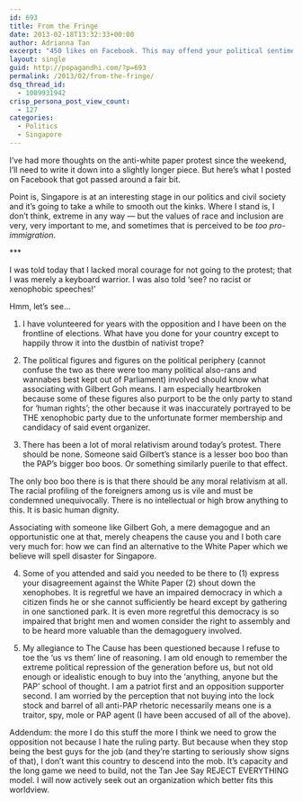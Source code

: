```yaml
---
id: 693
title: From the Fringe
date: 2013-02-18T13:32:33+00:00
author: Adrianna Tan
excerpt: "450 likes on Facebook. This may offend your political sentiments, but I'll stand by this."
layout: single
guid: http://popagandhi.com/?p=693
permalink: /2013/02/from-the-fringe/
dsq_thread_id:
  - 1089931942
crisp_persona_post_view_count:
  - 127
categories:
  - Politics
  - Singapore
---
```

I&#8217;ve had more thoughts on the anti-white paper protest since the weekend, I&#8217;ll need to write it down into a slightly longer piece. But here&#8217;s what I posted on Facebook that got passed around a fair bit.

Point is, Singapore is at an interesting stage in our politics and civil society and it&#8217;s going to take a while to smooth out the kinks. Where I stand is, I don&#8217;t think, extreme in any way — but the values of race and inclusion are very, very important to me, and sometimes that is perceived to be _too pro-immigration_.

\***

I was told today that I lacked moral courage for not going to the protest; that I was merely a keyboard warrior. I was also told &#8216;see? no racist or xenophobic speeches!&#8217;

Hmm, let&#8217;s see&#8230;

1. I have volunteered for years with the opposition and I have been on the frontline of elections. What have you done for your country except to happily throw it into the dustbin of nativist trope?

2. The political figures and figures on the political periphery (cannot confuse the two as there were too many political also-rans and wannabes best kept out of Parliament) involved should know what associating with Gilbert Goh means. I am especially heartbroken because some of these figures also purport to be the only party to stand for &#8216;human rights&#8217;; the other because it was inaccurately portrayed to be THE xenophobic party due to the unfortunate former membership and candidacy of said event organizer.

3. There has been a lot of moral relativism around today&#8217;s protest. There should be none. Someone said Gilbert&#8217;s stance is a lesser boo boo than the PAP&#8217;s bigger boo boos. Or something similarly puerile to that effect.

The only boo boo there is is that there should be any moral relativism at all. The racial profiling of the foreigners among us is vile and must be condemned unequivocally. There is no intellectual or high brow anything to this. It is basic human dignity.

Associating with someone like Gilbert Goh, a mere demagogue and an opportunistic one at that, merely cheapens the cause you and I both care very much for: how we can find an alternative to the White Paper which we believe will spell disaster for Singapore.

4. Some of you attended and said you needed to be there to (1) express your disagreement against the White Paper (2) shout down the xenophobes. It is regretful we have an impaired democracy in which a citizen finds he or she cannot sufficiently be heard except by gathering in one sanctioned park. It is even more regretful this democracy is so impaired that bright men and women consider the right to assembly and to be heard more valuable than the demagoguery involved.

5. My allegiance to The Cause has been questioned because I refuse to toe the &#8216;us vs them&#8217; line of reasoning. I am old enough to remember the extreme political repression of the generation before us, but not old enough or idealistic enough to buy into the &#8216;anything, anyone but the PAP&#8217; school of thought. I am a patriot first and an opposition supporter second. I am worried by the perception that not buying into the lock stock and barrel of all anti-PAP rhetoric necessarily means one is a traitor, spy, mole or PAP agent (I have been accused of all of the above).

Addendum: the more I do this stuff the more I think we need to grow the opposition not because I hate the ruling party. But because when they stop being the best guys for the job (and they&#8217;re starting to seriously show signs of that), I don&#8217;t want this country to descend into the mob. It&#8217;s capacity and the long game we need to build, not the Tan Jee Say REJECT EVERYTHING model. I will now actively seek out an organization which better fits this worldview.
